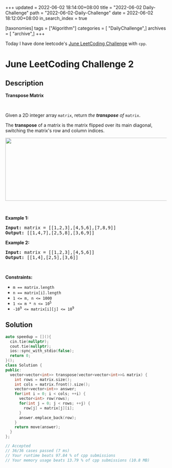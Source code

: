 +++
updated = 2022-06-02 18:14:00+08:00
title = "2022-06-02 Daily-Challenge"
path = "2022-06-02-Daily-Challenge"
date = 2022-06-02 18:12:00+08:00
in_search_index = true

[taxonomies]
tags = ["Algorithm"]
categories = [ "DailyChallenge",]
archives = [ "archive",]
+++

Today I have done leetcode's [June LeetCoding Challenge](https://leetcode.com/problems/transpose-matrix/) with `cpp`.

<!-- more -->

# June LeetCoding Challenge 2

## Description

**Transpose Matrix**

​<p>Given a 2D integer array <code>matrix</code>, return <em>the <strong>transpose</strong> of</em> <code>matrix</code>.</p>

<p>The <strong>transpose</strong> of a matrix is the matrix flipped over its main diagonal, switching the matrix&#39;s row and column indices.</p>

<p><img alt="" src="https://assets.leetcode.com/uploads/2021/02/10/hint_transpose.png" style="width: 600px; height: 197px;" /></p>

<p>&nbsp;</p>
<p><strong>Example 1:</strong></p>

<pre>
<strong>Input:</strong> matrix = [[1,2,3],[4,5,6],[7,8,9]]
<strong>Output:</strong> [[1,4,7],[2,5,8],[3,6,9]]
</pre>

<p><strong>Example 2:</strong></p>

<pre>
<strong>Input:</strong> matrix = [[1,2,3],[4,5,6]]
<strong>Output:</strong> [[1,4],[2,5],[3,6]]
</pre>

<p>&nbsp;</p>
<p><strong>Constraints:</strong></p>

<ul>
	<li><code>m == matrix.length</code></li>
	<li><code>n == matrix[i].length</code></li>
	<li><code>1 &lt;= m, n &lt;= 1000</code></li>
	<li><code>1 &lt;= m * n &lt;= 10<sup>5</sup></code></li>
	<li><code>-10<sup>9</sup> &lt;= matrix[i][j] &lt;= 10<sup>9</sup></code></li>
</ul>

## Solution

``` cpp
auto speedup = [](){
  cin.tie(nullptr);
  cout.tie(nullptr);
  ios::sync_with_stdio(false);
  return 0;
}();
class Solution {
public:
  vector<vector<int>> transpose(vector<vector<int>>& matrix) {
    int rows = matrix.size();
    int cols = matrix.front().size();
    vector<vector<int>> answer;
    for(int i = 0; i < cols; ++i) {
      vector<int> row(rows);
      for(int j = 0; j < rows; ++j) {
        row[j] = matrix[j][i];
      }
      answer.emplace_back(row);
    }
    return move(answer);
  }
};

// Accepted
// 36/36 cases passed (7 ms)
// Your runtime beats 97.84 % of cpp submissions
// Your memory usage beats 13.79 % of cpp submissions (10.8 MB)
```
